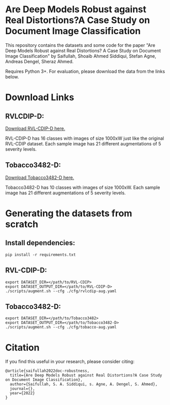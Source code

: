 # Are Deep Models Robust against Real Distortions?A Case Study on Document Image Classification
This repository contains the datasets and some code for the paper "Are Deep Models Robust against Real Distortions? A Case Study on Document Image Classification" by Saifullah, Shoaib Ahmed Siddiqui, Stefan Agne, Andreas Dengel, Sheraz Ahmed.

Requires Python 3+. For evaluation, please download the data from the links below.

# Download Links
## RVLCDIP-D:
[Download RVL-CDIP-D here.](link)

RVL-CDIP-D has 16 classes with images of size 1000xW just like the original RVL-CDIP dataset. Each sample image has 21 different augmentations of 5 severity levels.

## Tobacco3482-D:
[Download Tobacco3482-D here.](link)

Tobacco3482-D has 10 classes with images of size 1000xW. Each sample image has 21 different augmentations of 5 severity levels.


# Generating the datasets from scratch
## Install dependencies:
```
pip install -r requirements.txt
```

## RVL-CDIP-D:
```
export DATASET_DIR=</path/to/RVL-CDIP>
export DATASET_OUTPUT_DIR=</path/to/RVL-CDIP-D>
./scripts/augment.sh --cfg ./cfg/rvlcdip-aug.yaml
```

## Tobacco3482-D:
```
export DATASET_DIR=</path/to/Tobacco3482>
export DATASET_OUTPUT_DIR=</path/to/Tobacco3482-D>
./scripts/augment.sh --cfg ./cfg/tobacco-aug.yaml

```

# Citation
If you find this useful in your research, please consider citing:
```
@article{saifullah2022doc-robustness,
  title={Are Deep Models Robust against Real Distortions?A Case Study on Document Image Classification},
  author={Saifullah, S. A. Siddiqui, s. Agne, A. Dengel, S. Ahmed},
  journal={},
  year={2022}
}
```